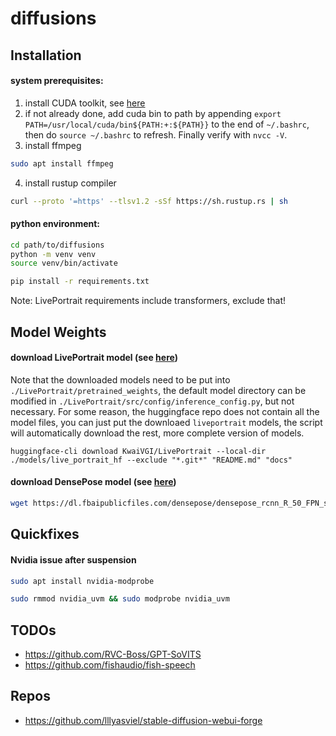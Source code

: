 # diffusions

## Installation
#### system prerequisites:
1. install CUDA toolkit, see [here](https://developer.nvidia.com/cuda-12-2-0-download-archive?target_os=Linux&target_arch=x86_64&Distribution=Ubuntu&target_version=22.04&target_type=deb_local)
2. if not already done, add cuda bin to path by appending `export PATH=/usr/local/cuda/bin${PATH:+:${PATH}}` to the end of `~/.bashrc`, then do `source ~/.bashrc` to refresh. Finally verify with `nvcc -V`.
3. install ffmpeg
```bash
sudo apt install ffmpeg
```
4. install rustup compiler
```bash
curl --proto '=https' --tlsv1.2 -sSf https://sh.rustup.rs | sh
```

#### python environment:
```bash
cd path/to/diffusions
python -m venv venv
source venv/bin/activate

pip install -r requirements.txt
```

Note: LivePortrait requirements include transformers, exclude that!


## Model Weights

#### download LivePortrait model (see [here](https://huggingface.co/KwaiVGI/LivePortrait))
Note that the downloaded models need to be put into `./LivePortrait/pretrained_weights`, the default model directory can be modified in `./LivePortrait/src/config/inference_config.py`, but not necessary. For some reason, the huggingface repo does not contain all the model files, you can just put the downloaed `liveportrait` models, the script will automatically download the rest, more complete version of models. 
```
huggingface-cli download KwaiVGI/LivePortrait --local-dir ./models/live_portrait_hf --exclude "*.git*" "README.md" "docs"
```
#### download DensePose model (see [here](https://github.com/facebookresearch/detectron2/blob/main/projects/DensePose/doc/TOOL_APPLY_NET.md))
```bash
wget https://dl.fbaipublicfiles.com/densepose/densepose_rcnn_R_50_FPN_s1x/165712039/model_final_162be9.pkl
```

## Quickfixes

#### Nvidia issue after suspension
```bash
sudo apt install nvidia-modprobe

sudo rmmod nvidia_uvm && sudo modprobe nvidia_uvm
```

## TODOs

* https://github.com/RVC-Boss/GPT-SoVITS
* https://github.com/fishaudio/fish-speech
  
## Repos

* https://github.com/lllyasviel/stable-diffusion-webui-forge
  

